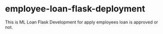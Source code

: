 # employee-loan-flask-deployment
This is ML Loan Flask Development for apply employees loan is approved or not.
